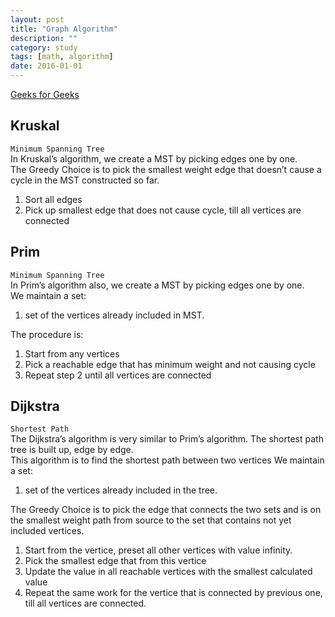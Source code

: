 ```yaml
---
layout: post
title: "Graph Algorithm"
description: ""
category: study
tags: [math, algorithm]
date: 2016-01-01
---
```


[Geeks for Geeks](http://www.geeksforgeeks.org/greedy-algorithms-set-1-activity-selection-problem/)

##  Kruskal

`Minimum Spanning Tree`  
In Kruskal’s algorithm, we create a MST by picking edges one by one.   
The Greedy Choice is to pick the smallest weight edge that doesn’t cause a cycle in the MST constructed so far.

1. Sort all edges
2. Pick up smallest edge that does not cause cycle, till all vertices are connected


##  Prim
`Minimum Spanning Tree`   
In Prim’s algorithm also, we create a MST by picking edges one by one.    
We maintain a set:  

1. set of the vertices already included in MST. 

The procedure is:  

1. Start from any vertices
2. Pick a reachable edge that has minimum weight and not causing cycle
3. Repeat step 2 until all vertices are connected

##  Dijkstra
`Shortest Path`  
The Dijkstra’s algorithm is very similar to Prim’s algorithm. The shortest path tree is built up, edge by edge.   
This algorithm is to find the shortest path between two vertices
We maintain a set: 

1. set of the vertices already included in the tree. 

The Greedy Choice is to pick the edge that connects the two sets and is on the smallest weight path from source to the set that contains not yet included vertices.

1. Start from the vertice, preset all other vertices with value infinity.
2. Pick the smallest edge that from this vertice
3. Update the value in all reachable vertices with the smallest calculated value
3. Repeat the same work for the vertice that is connected by previous one, till all vertices are connected.

